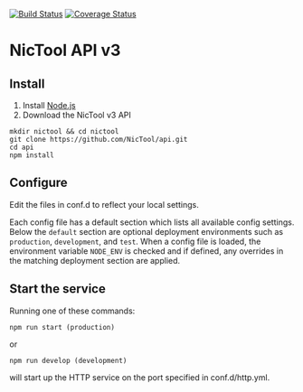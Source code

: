 [![Build Status](https://github.com/NicTool/api/actions/workflows/ci.yml/badge.svg)](https://github.com/NicTool/api/actions/workflows/ci.yml)
[![Coverage Status](https://coveralls.io/repos/github/NicTool/api/badge.svg)](https://coveralls.io/github/NicTool/api)

# NicTool API v3


## Install

1. Install [Node.js](https://nodejs.org/en/download/)
2. Download the NicTool v3 API


```
mkdir nictool && cd nictool
git clone https://github.com/NicTool/api.git
cd api
npm install
```

## Configure

Edit the files in conf.d to reflect your local settings.

Each config file has a default section which lists all available config settings. Below the `default` section are optional deployment environments such as `production`, `development`, and `test`. When a config file is loaded, the environment variable `NODE_ENV` is checked and if defined, any overrides in the matching deployment section are applied.

## Start the service

Running one of these commands:

`npm run start (production)`

or 

`npm run develop (development)`

will start up the HTTP service on the port specified in conf.d/http.yml.

